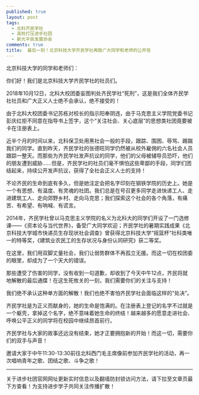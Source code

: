 ```yaml
---
published: true
layout: post
tags:
  - 北科齐民学社
  - 高校打压进步社团
  - 新光平民发展协会
comments: true
title:  最后一刻！北京科技大学齐民学社再致广大同学和老师的公开信 
---
```


北京科技大学的同学和老师们：

你们好！我们是北京科技大学齐民学社的社员们。

2018年10月12日，北科大校团委妄图判处齐民学社“死刑”，这是我们全体齐民学社社员和广大正义人士绝不会承认，绝不接受的！

由于北科大校团委书记苏栋对校长的指示阳奉阴违，由于马克思主义学院党委书记彭庆红拒不同意在指导书上签字，这个“关注社会、关心底层”的思想类社团竟要被卡在注册表上。

近半个月的时间以来，北科保卫处用黑社会一般的手段，跟踪、围困、辱骂、踢踹我们的同学。直到昨天，齐民学社的张德旺同学仍然被从校外雇佣的六名社会人员跟踪一整天。而那些为齐民学社发声抗议的同学，他们的父母被辅导员恐吓，他们的朋友遭到威胁……但是，齐民学社的社员们毫不惧怕这些卑鄙的手段，同学们团结起来，持续公开发声抗议，获得了全社会正义人士的支持！

不论齐民的生命到底有多久，但是她注定会把名字印刻在钢铁学院的历史上。她是一个有思想、有温度、有灵魂的社团。我们总是在号召更多同学走进快递工人、走进建筑工人、走向郊野乡村、走向马克思；我们探索这个社会的各个角落，有痛苦、有希望、有呐喊、有谎言。

2014年，齐民学社曾以马克思主义学院的名义为北科大的同学们开设了一门选修课——《资本论与当代世界》，备受广大同学欢迎；齐民学社的暑期实践成果《北京科技大学城市快递员生存现状社会调查》曾获得北京科技大学“摇篮杯“社科类唯一的特等奖，《建筑业农民工的生存状况与身份认同研究》获二等奖。

在这里，我们用双脚丈量社会，我们让弱势群体不再孤立无援。而这一切在校团委的眼里，却成为了一个天大的错误。

那些遭受了伤害的同学，没有收到一句道歉，却收到了今天中午12点，齐民将就地解散的最后通牒！在这生死攸关的一刻，我们需要你们的关注与支持！

我们绝不承认这种单方面的解散！我们也绝不害怕齐民学社会面临这样的“处决”。

齐民学社是为正义而献身的，她的生命是饱满的。在注册表上登记的名字不过就是一个躯壳，拿掉这个名字，绝不意味着她生命的终结！越来越多的愿意走进社会、呼唤公平正义的同学将在校园中继续昂首前行。

齐民学社与大家的故事还远没有结束，她才正要拥抱新的开始！而这一切，需要你们的双手与声音！

邀请大家于中午11:30-13:30前往北科西门毛主席像前参加齐民学社的活动，再一次唱响青年之歌、团结之歌、斗争之歌！


---
关于进步社团官网网址更新实时信息以及翻墙防封锁访问方法，请下拉至文章页最下方查看！为支持进步学子共同关注传播扩散！
